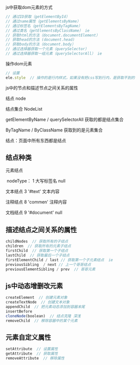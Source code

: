 js中获取dom元素的方式

```js
// 通过ID获取（getElementById）
// 通过name属性（getElementsByName）
// 通过标签名（getElementsByTagName）
// 通过类名（getElementsByClassName） ie
// 获取html的方法（document.documentElement）
// 获取head的方法 (document.head)
// 获取body的方法（document.body）
// 通过选择器获取一个元素（querySelector）
// 通过选择器获取一组元素（querySelectorAll） ie
```

操作dom元素

```js
// 设置
ele.style  // 操作的是行内样式，如果没有把css写到行内，是获取不到的
```

js中的节点和描述节点之间关系的属性

结点 node

结点集合 NodeList

getElementByName / querySelectorAll 获取的都是结点集合

ByTagName / ByClassName 获取到的是元素集合

结点：页面中所有东西都是结点

## 结点种类

元素结点

​	nodeType： 1 大写标签名  null

文本结点 3 '#text' 文本内容

注释结点 8 'commen'  注释内容

文档结点 9 '#document'  null

## 描述结点之间关系的属性

```js
childNodes  // 获取所有的子结点
children  // 获取所有的元素子结点
firstChild  // 获取第一个子结点
lastChild  // 获取最后一个子结点
firstElementChild / last // 获取第一个子元素结点  ie
previousSibling  / next // 上一个哥哥结点
previousElementSibling / prev  // 哥哥元素

```

## js中动态增删改元素

```js
createElement  // 创建元素对象
createTextNode  // 创建文本对象
appendChild  // 把元素动态添加到容器末尾
insertBefore
cloneNode(boolean)  // 结点克隆 深浅
removeChild  // 移除容器中的某个元素
```

## 元素自定义属性

```js
setAttribute  // 设置属性
getAttribute  // 获取属性
removeAttribute  // 移除属性
```



